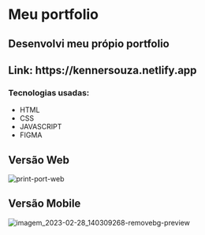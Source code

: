 # Meu portfolio
## Desenvolvi meu própio portfolio

<h2  target"_blank">Link: https://kennersouza.netlify.app</h2>

<h3>Tecnologias usadas:</h3>

<ul>
  <li>HTML</li>
  <li>CSS</li>
  <li>JAVASCRIPT</li>
  <li>FIGMA</li>
</ul>

<h2>Versão Web</h2>

![print-port-web](https://user-images.githubusercontent.com/101514929/221922898-e1583b85-9f13-4279-bdec-b6fd430c339a.PNG)


<h2>Versão Mobile</h2> 

![imagem_2023-02-28_140309268-removebg-preview](https://user-images.githubusercontent.com/101514929/221924978-692f7584-f3b2-4811-bb81-128011478365.png)
